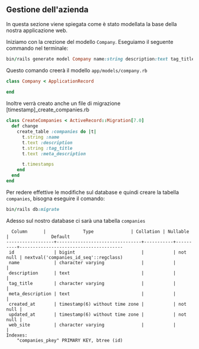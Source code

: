 ## Gestione dell'azienda

In questa sezione viene spiegata come è stato modellata la base della nostra applicazione web.

Iniziamo con la crezione del modello `Company`. Eseguiamo il seguente commando nel terminale:

```ruby
bin/rails generate model Company name:string description:text tag_title:string meta_description:text web_site:string
```

Questo comando creerà il modello `app/models/company.rb`

``` ruby
class Company < ApplicationRecord
   
end
```

Inoltre verrà creato  anche un file di migrazione [timestamp]_create_companies.rb

``` ruby
class CreateCompanies < ActiveRecord::Migration[7.0]
  def change
    create_table :companies do |t|
      t.string :name
      t.text :description
      t.string :tag_title
      t.text :meta_description

      t.timestamps
    end
  end
end 
```

Per redere effettive le modifiche sul database e quindi creare la tabella ` companies`, bisogna eseguire il comando:

```ruby
bin/rails db:migrate
```

Adesso sul nostro database ci sarà una tabella `companies`

```psql
  Column      |              Type              | Collation | Nullable |                Default
------------------+--------------------------------+-----------+----------+---------------------------------------
 id               | bigint                         |           | not null | nextval('companies_id_seq'::regclass)
 name             | character varying              |           |          |
 description      | text                           |           |          |
 tag_title        | character varying              |           |          |
 meta_description | text                           |           |          |
 created_at       | timestamp(6) without time zone |           | not null |
 updated_at       | timestamp(6) without time zone |           | not null |
 web_site         | character varying              |           |          |
Indexes:
    "companies_pkey" PRIMARY KEY, btree (id)
```


